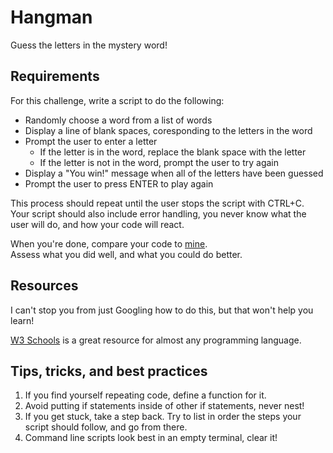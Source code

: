 # Hangman
Guess the letters in the mystery word!

## Requirements
For this challenge, write a script to do the following:

- Randomly choose a word from a list of words
- Display a line of blank spaces, coresponding to the letters in the word
- Prompt the user to enter a letter
    - If the letter is in the word, replace the blank space with the letter
    - If the letter is not in the word, prompt the user to try again
- Display a "You win!" message when all of the letters have been guessed
- Prompt the user to press ENTER to play again

This process should repeat until the user stops the script with CTRL+C. \
Your script should also include error handling, you never know what the user will do, and how your code will react.

When you're done, compare your code to [mine](hangman.py). \
Assess what you did well, and what you could do better.

## Resources
I can't stop you from just Googling how to do this, but that won't help you learn!

[W3 Schools](https://www.w3schools.com/python/default.asp) is a great resource for almost any programming language.

## Tips, tricks, and best practices
1. If you find yourself repeating code, define a function for it.
2. Avoid putting if statements inside of other if statements, never nest!
3. If you get stuck, take a step back. Try to list in order the steps your script should follow, and go from there.
4. Command line scripts look best in an empty terminal, clear it!
